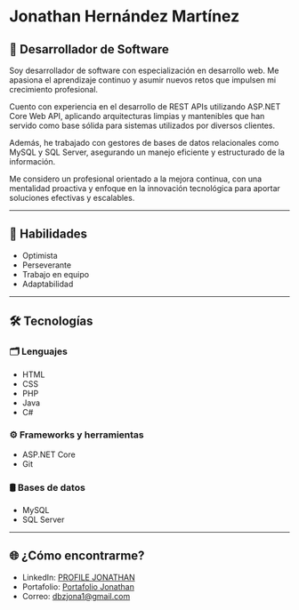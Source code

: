 # Jonathan Hernández Martínez

## 💼 Desarrollador de Software

Soy desarrollador de software con especialización en desarrollo web. Me apasiona el aprendizaje continuo y asumir nuevos retos que impulsen mi crecimiento profesional.

Cuento con experiencia en el desarrollo de REST APIs utilizando ASP.NET Core Web API, aplicando arquitecturas limpias y mantenibles que han servido como base sólida para sistemas utilizados por diversos clientes.

Además, he trabajado con gestores de bases de datos relacionales como MySQL y SQL Server, asegurando un manejo eficiente y estructurado de la información.

Me considero un profesional orientado a la mejora continua, con una mentalidad proactiva y enfoque en la innovación tecnológica para aportar soluciones efectivas y escalables.

---

## 🧠 Habilidades 

- Optimista  
- Perseverante  
- Trabajo en equipo  
- Adaptabilidad

---

## 🛠️ Tecnologías

### 🗂️ Lenguajes
- HTML  
- CSS   
- PHP  
- Java  
- C#

### ⚙️ Frameworks y herramientas
- ASP.NET Core  
- Git

### 🛢️ Bases de datos
- MySQL  
- SQL Server

---

## 🌐 ¿Cómo encontrarme?

- LinkedIn: [PROFILE JONATHAN](https://www.linkedin.com/in/tu-link-aquí)  
- Portafolio: [Portafolio Jonathan](https://jonathanhm0.github.io/Portafolio/)  
- Correo: dbzjona1@gmail.com


